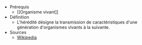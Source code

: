 - Prérequis
	- [[Organisme vivant]]
- Définition
	- L'hérédité désigne la transmission de caractéristiques d'une génération d'organismes vivants à la suivante.
- Sources
	- [Wikipedia](https://fr.wikipedia.org/wiki/H%C3%A9r%C3%A9dit%C3%A9)